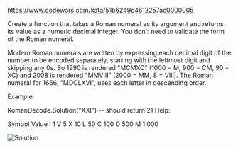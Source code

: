 https://www.codewars.com/kata/51b6249c4612257ac0000005

Create a function that takes a Roman numeral as its argument and returns its value as a numeric decimal integer. You don't need to validate the form of the Roman numeral.

Modern Roman numerals are written by expressing each decimal digit of the number to be encoded separately, starting with the leftmost digit and skipping any 0s. So 1990 is rendered "MCMXC" (1000 = M, 900 = CM, 90 = XC) and 2008 is rendered "MMVIII" (2000 = MM, 8 = VIII). The Roman numeral for 1666, "MDCLXVI", uses each letter in descending order.

Example:

RomanDecode.Solution("XXI") -- should return 21
Help:

Symbol    Value
I          1
V          5
X          10
L          50
C          100
D          500
M          1,000

![Solution](https://i.imgur.com/OmSvZjs.png)